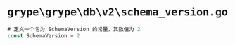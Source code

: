 # `grype\grype\db\v2\schema_version.go`

```go
# 定义一个名为 SchemaVersion 的常量，其数值为 2
const SchemaVersion = 2
```